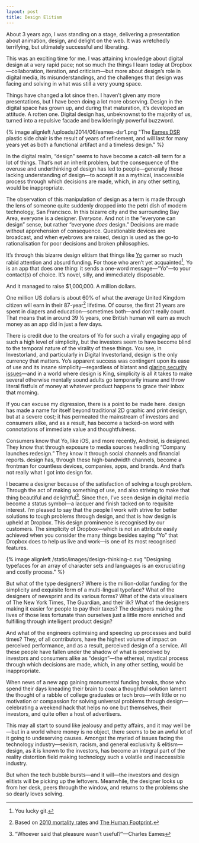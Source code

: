 ```yaml
---
layout: post
title: Design Elitism
---
```


About 3 years ago, I was standing on a stage, delivering a presentation about animation, design, and delight on the web. It was wretchedly terrifying, but ultimately successful and liberating.

This was an exciting time for me. I was attaining knowledge about digital design at a very rapid pace; not so much the things I learn today at Dropbox—collaboration, iteration, and criticism—but more about design’s role in digital media, its misunderstandings, and the challenges that design was facing and solving in what was still a very young space.

Things have changed a lot since then. I haven’t given any more presentations, but I have been doing a lot more observing. Design in the digital space has grown up, and during that maturation, it’s developed an attitude. A rotten one. Digital design has, unbeknownst to the majority of us, turned into a repulsive facade and bewilderingly powerful buzzword.

{% image alignleft /uploads/2014/06/eames-dsr1.png "The [Eames DSR](http://www.vitra.com/en-it/product/eames-plastic-side-chair#) plastic side chair is the result of years of refinement, and will last for many years yet as both a functional artifact and a timeless design." %}

In the digital realm, “design” seems to have become a catch-all term for a lot of things. That’s not an inherit problem, but the consequence of the overuse and underthinking of design has led to people—generally those lacking understanding of design—to accept it as a mythical, inaccessible process through which decisions are made, which, in any other setting, would be inappropriate.

The observation of this manipulation of design as a term is made through the lens of someone quite suddenly dropped into the petri dish of modern technology, San Francisco. In this bizarre city and the surrounding Bay Area, everyone is a designer. *Everyone*. And not in the “everyone can design” sense, but rather “everyone *does* design.” Decisions are made without apprehension of consequence. Questionable devices are broadcast, and when eyebrows are raised, design is used as the go-to rationalisation for poor decisions and broken philosophies.

It’s through this bizarre design elitism that things like [Yo](http://www.justyo.co) garner so much rabid attention and absurd funding. For those who aren’t yet acquainted[^1], Yo is an app that does one thing: it sends a one-word message—“Yo”—to your contact(s) of choice. It’s novel, silly, and immediately disposable.

And it managed to raise $1,000,000. A million dollars.

One million US dollars is about 60% of what the average United Kingdom citizen will earn in their 87-year[^2] lifetime. Of course, the first 21 years are spent in diapers and education—sometimes both—and don’t really count. That means that in around 39 ½ years, one British human will earn as much money as an app did in just a few days.

There is credit due to the creators of Yo for such a virally engaging app of such a high level of simplicity, but the investors seem to have become blind to the temporal nature of the virality of these things. You see, in Investorland, and particularly in Digital Investorland, design is the only currency that matters. Yo’s apparent success was contingent upon its ease of use and its insane simplicity—regardless of blatant and [glaring security issues](http://mashable.com/2014/06/20/yo-gets-hacked/)—and in a world where design is King, simplicity is all it takes to make several otherwise mentally sound adults go temporarily insane and throw literal fistfuls of money at whatever product happens to grace their inbox that morning.

If you can excuse my digression, there is a point to be made here. design has made a name for itself beyond traditional 2D graphic and print design, but at a severe cost; it has permeated the mainstream of investors and consumers alike, and as a result, has become a tacked-on word with connotations of immediate value and thoughtfulness.

Consumers know that Yo, like iOS, and more recently, Android, is designed. They know that through exposure to media sources headlining “Company launches redesign.” They know it through social channels and financial reports. design has, through these high-bandwidth channels, become a frontman for countless devices, companies, apps, and brands. And that’s not really what I got into design for.

I became a designer because of the satisfaction of solving a tough problem. Through the act of making something of use, and also striving to make that thing beautiful and delightful[^3]. Since then, I’ve seen design in digital media become a status symbol—a lacquer and finish tacked on to requisite interest. I’m pleased to say that the people I work with strive for better solutions to tough problems through design, and that is how design is upheld at Dropbox. This design prominence is recognised by our customers. The simplicity of Dropbox—which is not an attribute easily achieved when you consider the many things besides saying “Yo” that Dropbox does to help us live and work—is one of its most recognised features.

{% image alignleft /static/images/design-thinking-c.svg "Designing typefaces for an array of character sets and languages is an excruciating and costly process." %}

But what of the type designers? Where is the million-dollar funding for the simplicity and exquisite form of a multi-lingual typeface? What of the designers of newsprint and its various forms? What of the data visualisers of The New York Times, The Guardian, and their ilk? What of the designers making it easier for people to pay their taxes? The designers making the lives of those less fortunate than ourselves just a little more enriched and fulfilling through intelligent product design?

And what of the engineers optimising and speeding up processes and build times? They, of all contributors, have the highest volume of impact on perceived performance, and as a result, perceived design of a service. All these people have fallen under the shadow of what is perceived by investors and consumers alike as “design”—the ethereal, mystical process through which decisions are made, which, in any other setting, would be inappropriate.

When news of a new app gaining monumental funding breaks, those who spend their days kneading their brain to coax a thoughtful solution lament the thought of a rabble of college graduates or tech bros—with little or no motivation or compassion for solving universal problems through design—celebrating a weekend hack that helps no one but themselves, their investors, and quite often a host of advertisers.

This may all start to sound like jealousy and petty affairs, and it may well be—but in a world where money is no object, there seems to be an awful lot of it going to undeserving causes. Amongst the myriad of issues facing the technology industry—sexism, racism, and general exclusivity & elitism—design, as it is known to the investors, has become an integral part of the reality distortion field making technology such a volatile and inaccessible industry.

But when the tech bubble bursts—and it will—the investors and design elitists will be picking up the leftovers. Meanwhile, the designer looks up from her desk, peers through the window, and returns to the problems she so dearly loves solving.

[^1]: You lucky git.
[^2]: Based on [2010 mortality rates](http://www.ons.gov.uk/ons/rel/mortality-ageing/mortality-in-england-and-wales/average-life-span/rpt-average-life-span.html) and [The Human Footprint](http://www.snagfilms.com/films/title/human_footprint).
[^3]: “Whoever said that pleasure wasn’t useful?”—Charles Eames
